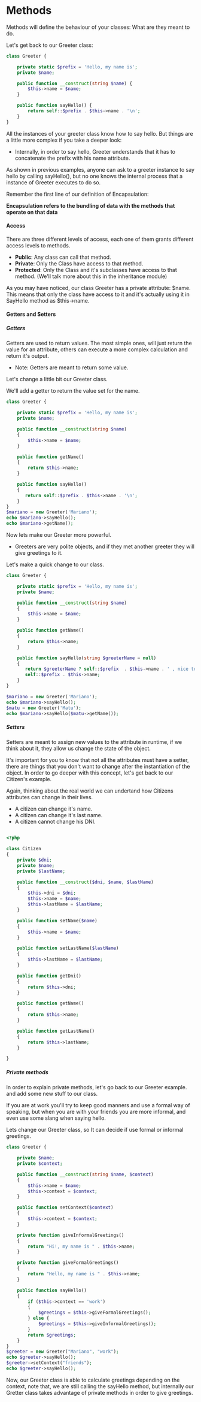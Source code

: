 # Methods

Methods will define the behaviour of your classes: What are they meant to do.

Let's get back to our Greeter class:

```php
class Greeter {

    private static $prefix = 'Hello, my name is';
	private $name;

	public function __construct(string $name) {
		$this->name = $name;
	}

	public function sayHello() {
		return self::$prefix . $this->name . '\n';
    }
}
```
All the instances of your greeter class know how to say hello. But things are a little more complex if you take a deeper 
look:
- Internally, in order to say hello, Greeter understands that it has to concatenate the prefix with his name attribute.

As shown in previous examples, anyone can ask to a greeter instance to say hello by calling sayHello(), but no one knows 
the internal process that a instance of Greeter executes to do so.  

Remember the first line of our definition of Encapsulation: 

**Encapsulation refers to the bundling of data with the methods that operate on that data**


#### Access

There are three different levels of access, each one of them grants different access levels to methods.

* **Public**: Any class can call that method.
* **Private**:  Only the Class have access to that method.
* **Protected**:  Only the Class and it's subclasses have access to that method. (We'll talk more about this in the inheritance module)

As you may have noticed, our class Greeter has a private attribute: $name. This means that only the class have access to it
and it's actually using it in SayHello method as $this->name. 


#### Getters and Setters

##### Getters

Getters are used to return values. The most simple ones, will just return the value for an attribute, others can execute 
a more complex calculation and return it's output.

- Note: Getters are meant to return some value.

Let's change a little bit our Greeter class.

We'll add a getter to return the value set for the name.

```php
class Greeter {

    private static $prefix = 'Hello, my name is';
    private $name;

    public function __construct(string $name)
    {
        $this->name = $name;
    }

    public function getName()
    {
        return $this->name;
    }

    public function sayHello()
    {
       return self::$prefix . $this->name . '\n';
    }
}
$mariano = new Greeter('Mariano');
echo $mariano->sayHello();
echo $mariano->getName();
```
Now lets make our Greeter more powerful. 

- Greeters are very polite objects, and if they met another greeter they will give greetings to it.

Let's make a quick change to our class.

```php
class Greeter {

    private static $prefix = 'Hello, my name is';
    private $name;

    public function __construct(string $name)
    {
        $this->name = $name;
    }

    public function getName()
    {
        return $this->name;
    }

    public function sayHello(string $greeterName = null)
    {
       return $greeterName ? self::$prefix  . $this->name . ' , nice to meet you ' . $greeterName:
       self::$prefix . $this->name;
    }
}

$mariano = new Greeter('Mariano');
echo $mariano->sayHello();
$matu = new Greeter('Matu');
echo $mariano->sayHello($matu->getName());
```

##### Setters

Setters are meant to assign new values to the attribute in runtime, if we think about it, they allow us change the state of the object. 

It's important for you to know that not all the attributes must have a setter, there are things that 
you don't want to change after the instantiation of the object. In order to go deeper with this concept, let's get back to our Citizen's example.

Again, thinking about the real world we can undertand how Citizens attributes can change in their lives.

- A citizen can change it's name.
- A citizen can change it's last name.
- A citizen cannot change his DNI.

```php

<?php

class Citizen
{
    private $dni;
    private $name;
    private $lastName;

    public function __construct($dni, $name, $lastName)
    {
        $this->dni = $dni;
        $this->name = $name;
        $this->lastName = $lastName;
    }

    public function setName($name)
    {
        $this->name = $name;
    }

    public function setLastName($lastName)
    {
        $this->lastName = $lastName;
    }

    public function getDni()
    {
        return $this->dni;
    }

    public function getName()
    {
        return $this->name;
    }

    public function getLastName()
    {
        return $this->lastName;
    }

}
```

 
##### Private methods

In order to explain private methods, let's go back to our Greeter example.
and add some new stuff to our class. 

If you are at work you'll try to keep good manners and use a formal way of speaking, but when you are with your friends
you are more informal, and even use some slang when saying hello.

Lets change our Greeter class, so It can decide if use formal or informal greetings.

```php
class Greeter {

    private $name;
    private $context;

    public function __construct(string $name, $context)
    {
        $this->name = $name;
        $this->context = $context;
    }

    public function setContext($context)
    {
        $this->context = $context;
    }

    private function giveInformalGreetings()
    {
        return "Hi!, my name is " . $this->name;
    }

    private function giveFormalGreetings()
    {
        return "Hello, my name is " . $this->name;
    }

    public function sayHello()
    {
        if ($this->context == 'work')
        {
            $greetings = $this->giveFormalGreetings();
        } else {
            $greetings = $this->giveInformalGreetings();
        }
        return $greetings;
    }
}
$greeter = new Greeter("Mariano", "work");
echo $greeter->sayHello();
$greeter->setContext("friends");
echo $greeter->sayHello();
```
Now, our Greeter class is able to calculate greetings depending on the context, note that, we are still calling the 
sayHello method, but internally our Gretter class takes advantage of private methods in order to give greetings.





  





